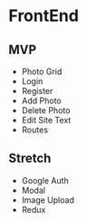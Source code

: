 # FrontEnd

## MVP
 - Photo Grid
 - Login
 - Register
 - Add Photo
 - Delete Photo
 - Edit Site Text
 - Routes


## Stretch
 - Google Auth
 - Modal
 - Image Upload
 - Redux
